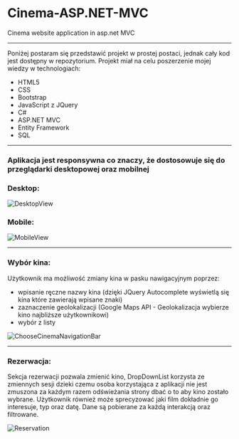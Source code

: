 # Cinema-ASP.NET-MVC
Cinema website application in asp.net MVC

---
Poniżej postaram się przedstawić projekt w prostej postaci, jednak cały kod jest dostępny w repozytorium.
Projekt miał na celu poszerzenie mojej wiedzy w technologiach:
- HTML5
- CSS
- Bootstrap
- JavaScript z JQuery
- C#
- ASP.NET MVC
- Entity Framework
- SQL

---

### Aplikacja jest responsywna co znaczy, że dostosowuje się do przeglądarki desktopowej oraz mobilnej ###

### Desktop: ###

![DesktopView](http://url/to/img.png)

### Mobile: ###

![MobileView](http://url/to/img.png)

---

### Wybór kina: ###

Użytkownik ma możliwość zmiany kina w pasku nawigacyjnym poprzez:
- wpisanie ręczne nazwy kina (dzięki JQuery Autocomplete wyświetlą się kina które zawierają wpisane znaki)
- zaznaczenie geolokalizacji (Google Maps API - Geolokalizacja wybierze kino najbliższe użytkownikowi)
- wybór z listy

![ChooseCinemaNavigationBar](http://url/to/img.png)

---

### Rezerwacja: ###

Sekcja rezerwacji pozwala zmienić kino, DropDownList korzysta ze zmiennych sesji dzieki czemu osoba korzystająca z aplikacji nie jest zmuszona za każdym razem odświeżania strony dbać o to aby kino zostało wybrane. Użytkownik również może sprecyzować jaki film dokładnie go interesuje, typ oraz datę.
Dane są pobierane za każdą interakcją oraz filtrowane.

![Reservation](http://url/to/img.png)

